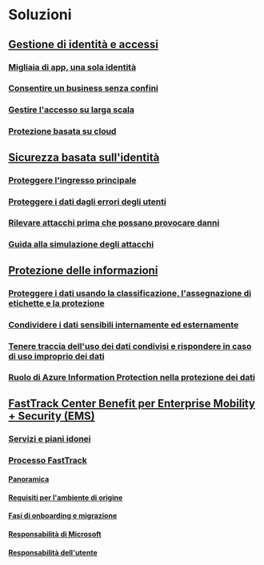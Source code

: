 # Soluzioni
## [Gestione di identità e accessi]()
### [Migliaia di app, una sola identità](thousands-apps-one-identity.md)
### [Consentire un business senza confini](enable-business-without-borders.md)
### [Gestire l'accesso su larga scala](manage-access-at-scale.md)
### [Protezione basata su cloud](cloud-powered-protection.md)
## [Sicurezza basata sull'identità]()
### [Proteggere l'ingresso principale](protect-front-door.md)
### [Proteggere i dati dagli errori degli utenti](protect-data-user-mistake.md)
### [Rilevare attacchi prima che possano provocare danni](detect-attacks-before-damage.md)
### [Guida alla simulazione degli attacchi](ata-attack-simulation-playbook.md)
## [Protezione delle informazioni]()
### [Proteggere i dati usando la classificazione, l'assegnazione di etichette e la protezione](infoprotect-secure-classify-scenario.md)
### [Condividere i dati sensibili internamente ed esternamente](share-sensitive-data.md)
### [Tenere traccia dell'uso dei dati condivisi e rispondere in caso di uso improprio dei dati](infoprotect-track-usage-scenario.md)
### [Ruolo di Azure Information Protection nella protezione dei dati](azure-information-protection-securing-data.md)
## [FastTrack Center Benefit per Enterprise Mobility + Security (EMS)](enterprise-mobility-fasttrack-program.md)
### [Servizi e piani idonei](fasttrack-center-benefit-for-enterprise-mobility-suite-ems.md)
### [Processo FastTrack](fasttrack-center-benefit-process-for-enterprise-mobility-suite-ems.md)
#### [Panoramica](fasttrack-center-benefit-process-for-ems-overview.md)
#### [Requisiti per l'ambiente di origine](fasttrack-center-benefit-process-for-ems-environment-expectations.md)
#### [Fasi di onboarding e migrazione](fasttrack-center-benefit-process-for-ems-phases.md)
#### [Responsabilità di Microsoft](fasttrack-center-benefit-process-for-ems-microsoft-responsibilities.md)
#### [Responsabilità dell'utente](fasttrack-center-benefit-process-for-ems-your-responsibilities.md)
